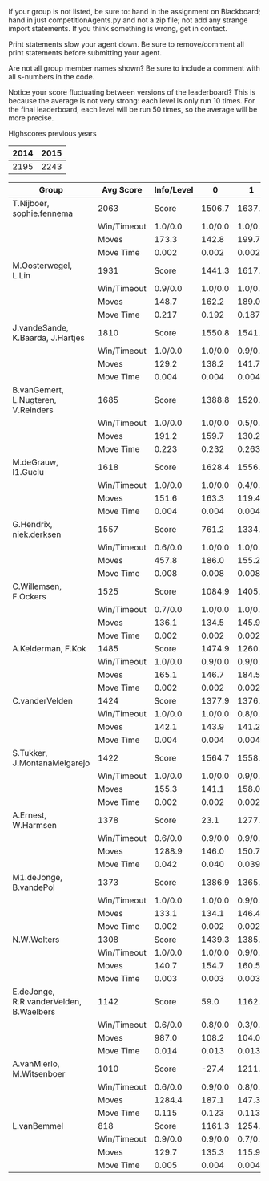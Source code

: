 If your group is not listed, be sure to: hand in the assignment on Blackboard; hand in just competitionAgents.py and not a zip file; not add any strange import statements. If you think something is wrong, get in contact.

Print statements slow your agent down. Be sure to remove/comment all print statements before submitting your agent.

Are not all group member names shown? Be sure to include a comment with all s-numbers in the code.

Notice your score fluctuating between versions of the leaderboard? This is because the average is not very strong: each level is only run 10 times. For the final leaderboard, each level will be run 50 times, so the average will be more precise.

Highscores previous years

| 2014 | 2015 |
|---|---|
| 2195 | 2243 |



Group | Avg Score | Info/Level | 0 | 1 | 2 | 3 | 4 | 5 | 6 | 7 | 8 | 9 | 10 | 11 
| --- | --- | --- | --- | --- | --- | --- | --- | --- | --- | --- | --- | --- | --- | --- 
T.Nijboer, sophie.fennema | 2063 | Score | 1506.7 | 1637.2 | 1540.3 | 1727.8 | 1623.8 | 3000.4 | 3368.9 | 1886.0 | 3218.8 | 2614.4 | 1492.6 | 1137.1
 | | Win/Timeout | 1.0/0.0 | 1.0/0.0 | 1.0/0.0 | 1.0/0.0 | 0.9/0.0 | 0.7/0.0 | 0.7/0.0 | 0.0/0.0 | 0.8/0.0 | 0.5/0.0 | 0.1/0.0 | 0.0/0.0
 | | Moves | 173.3 | 142.8 | 199.7 | 102.2 | 105.2 | 379.6 | 325.1 | 176.0 | 409.2 | 338.6 | 213.4 | 179.9
 | | Move Time | 0.002 | 0.002 | 0.002 | 0.001 | 0.001 | 0.002 | 0.002 | 0.002 | 0.004 | 0.004 | 0.004 | 0.004
M.Oosterwegel, L.Lin | 1931 | Score | 1441.3 | 1617.8 | 1571.0 | 1231.3 | 1548.9 | 2046.9 | 3241.3 | 1756.3 | 2927.2 | 3202.9 | 1636.5 | 955.8
 | | Win/Timeout | 0.9/0.0 | 1.0/0.0 | 1.0/0.0 | 0.6/0.0 | 0.9/0.0 | 0.6/0.0 | 0.7/0.0 | 0.1/0.0 | 0.6/0.0 | 0.7/0.0 | 0.0/0.0 | 0.0/0.0
 | | Moves | 148.7 | 162.2 | 189.0 | 104.7 | 128.1 | 228.1 | 287.7 | 147.7 | 450.8 | 507.1 | 281.5 | 150.2
 | | Move Time | 0.217 | 0.192 | 0.187 | 0.022 | 0.022 | 0.059 | 0.082 | 0.118 | 0.085 | 0.087 | 0.093 | 0.096
J.vandeSande, K.Baarda, J.Hartjes | 1810 | Score | 1550.8 | 1541.8 | 1479.3 | 1706.8 | 1098.5 | 2621.5 | 3458.0 | 1470.1 | 3047.6 | 1969.8 | 1300.5 | 475.5
 | | Win/Timeout | 1.0/0.0 | 1.0/0.0 | 0.9/0.0 | 1.0/0.0 | 0.6/0.0 | 0.8/0.0 | 1.0/0.0 | 0.1/0.0 | 0.9/0.0 | 0.5/0.0 | 0.1/0.0 | 0.0/0.0
 | | Moves | 129.2 | 138.2 | 141.7 | 83.2 | 60.5 | 197.5 | 222.0 | 109.9 | 343.4 | 262.2 | 181.5 | 104.5
 | | Move Time | 0.004 | 0.004 | 0.004 | 0.002 | 0.002 | 0.003 | 0.003 | 0.004 | 0.006 | 0.006 | 0.007 | 0.007
B.vanGemert, L.Nugteren, V.Reinders | 1685 | Score | 1388.8 | 1520.3 | 678.8 | 1617.2 | 1418.9 | 2492.2 | 1628.8 | 458.9 | 3008.8 | 2763.3 | 1989.2 | 1250.6
 | | Win/Timeout | 1.0/0.0 | 1.0/0.0 | 0.5/0.0 | 1.0/0.0 | 0.9/0.0 | 1.0/0.0 | 0.5/0.0 | 0.1/0.0 | 0.9/0.0 | 0.7/0.0 | 0.2/0.0 | 0.0/0.0
 | | Moves | 191.2 | 159.7 | 130.2 | 92.8 | 109.1 | 217.8 | 165.2 | 80.1 | 357.2 | 345.7 | 298.8 | 193.4
 | | Move Time | 0.223 | 0.232 | 0.263 | 0.020 | 0.021 | 0.039 | 0.180 | 0.342 | 0.051 | 0.051 | 0.053 | 0.056
M.deGrauw, I1.Guclu | 1618 | Score | 1628.4 | 1556.7 | 686.6 | 1510.8 | 914.7 | 2668.0 | 2476.1 | 1567.1 | 3455.5 | 2262.0 | 467.4 | 225.9
 | | Win/Timeout | 1.0/0.0 | 1.0/0.0 | 0.4/0.0 | 0.9/0.0 | 0.6/0.0 | 0.8/0.0 | 0.5/0.0 | 0.2/0.0 | 0.8/0.0 | 0.5/0.0 | 0.0/0.0 | 0.0/0.0
 | | Moves | 151.6 | 163.3 | 119.4 | 109.2 | 88.3 | 331.0 | 328.9 | 168.9 | 444.5 | 311.0 | 97.6 | 73.1
 | | Move Time | 0.004 | 0.004 | 0.004 | 0.002 | 0.002 | 0.003 | 0.003 | 0.004 | 0.006 | 0.007 | 0.007 | 0.008
G.Hendrix, niek.derksen | 1557 | Score | 761.2 | 1334.0 | 1384.8 | 1152.4 | 1034.4 | 1999.1 | 2237.1 | 1545.8 | 2691.2 | 2992.5 | 1211.1 | 336.2
 | | Win/Timeout | 0.6/0.0 | 1.0/0.0 | 1.0/0.0 | 0.9/0.0 | 0.8/0.0 | 0.8/0.0 | 0.7/0.0 | 0.3/0.0 | 0.7/0.0 | 0.9/0.0 | 0.3/0.0 | 0.0/0.0
 | | Moves | 457.8 | 186.0 | 155.2 | 103.6 | 80.6 | 250.9 | 238.9 | 145.2 | 452.8 | 527.5 | 210.9 | 107.8
 | | Move Time | 0.008 | 0.008 | 0.008 | 0.003 | 0.003 | 0.005 | 0.005 | 0.005 | 0.008 | 0.008 | 0.009 | 0.009
C.Willemsen, F.Ockers | 1525 | Score | 1084.9 | 1405.5 | 1594.1 | 1362.2 | 770.6 | 1030.9 | 2267.7 | 785.1 | 3643.0 | 2398.8 | 1464.2 | 489.4
 | | Win/Timeout | 0.7/0.0 | 1.0/0.0 | 1.0/0.0 | 0.9/0.0 | 0.5/0.0 | 0.3/0.0 | 0.7/0.0 | 0.0/0.0 | 0.8/0.0 | 0.6/0.0 | 0.2/0.0 | 0.0/0.0
 | | Moves | 136.1 | 134.5 | 145.9 | 102.8 | 76.4 | 162.1 | 224.3 | 103.9 | 439.0 | 342.2 | 207.8 | 108.6
 | | Move Time | 0.002 | 0.002 | 0.002 | 0.001 | 0.001 | 0.003 | 0.002 | 0.002 | 0.004 | 0.004 | 0.004 | 0.005
A.Kelderman, F.Kok | 1485 | Score | 1474.9 | 1260.3 | 1313.5 | 1303.1 | 1471.1 | 1914.4 | 1466.6 | 614.6 | 3156.9 | 2044.3 | 1465.8 | 332.7
 | | Win/Timeout | 1.0/0.0 | 0.9/0.0 | 0.9/0.0 | 0.9/0.0 | 1.0/0.0 | 0.7/0.0 | 0.5/0.0 | 0.1/0.0 | 0.8/0.0 | 0.5/0.0 | 0.1/0.0 | 0.0/0.0
 | | Moves | 165.1 | 146.7 | 184.5 | 115.9 | 118.9 | 227.6 | 231.4 | 124.4 | 432.1 | 317.7 | 309.2 | 123.3
 | | Move Time | 0.002 | 0.002 | 0.002 | 0.001 | 0.001 | 0.002 | 0.002 | 0.002 | 0.004 | 0.004 | 0.004 | 0.004
C.vanderVelden | 1424 | Score | 1377.9 | 1376.1 | 1233.8 | 917.2 | 1307.6 | 1735.0 | 1994.2 | 722.3 | 2472.3 | 2587.0 | 697.4 | 668.6
 | | Win/Timeout | 1.0/0.0 | 1.0/0.0 | 0.8/0.0 | 0.7/0.0 | 0.9/0.0 | 0.7/0.0 | 0.8/0.0 | 0.0/0.0 | 0.7/0.0 | 0.8/0.0 | 0.0/0.0 | 0.0/0.0
 | | Moves | 142.1 | 143.9 | 141.2 | 95.8 | 99.4 | 189.0 | 194.8 | 87.7 | 376.7 | 331.0 | 171.6 | 140.4
 | | Move Time | 0.004 | 0.004 | 0.004 | 0.002 | 0.002 | 0.004 | 0.004 | 0.004 | 0.008 | 0.008 | 0.009 | 0.009
S.Tukker, J.MontanaMelgarejo | 1422 | Score | 1564.7 | 1558.9 | 1361.0 | 1265.7 | 1377.8 | 1939.3 | 1946.4 | 766.0 | 2126.4 | 2217.2 | 534.4 | 403.3
 | | Win/Timeout | 1.0/0.0 | 1.0/0.0 | 0.9/0.0 | 0.9/0.0 | 1.0/0.0 | 0.9/0.0 | 0.7/0.0 | 0.0/0.0 | 0.7/0.0 | 0.7/0.0 | 0.1/0.0 | 0.0/0.0
 | | Moves | 155.3 | 141.1 | 158.0 | 102.3 | 112.2 | 229.7 | 209.6 | 135.0 | 370.6 | 372.8 | 143.6 | 125.7
 | | Move Time | 0.002 | 0.002 | 0.002 | 0.001 | 0.001 | 0.002 | 0.002 | 0.003 | 0.004 | 0.004 | 0.005 | 0.005
A.Ernest, W.Harmsen | 1378 | Score | 23.1 | 1277.0 | 1347.3 | 1162.5 | 1299.9 | 1250.4 | 2028.0 | 1529.6 | 2418.7 | 2315.6 | 1376.4 | 511.8
 | | Win/Timeout | 0.6/0.0 | 0.9/0.0 | 0.9/0.0 | 0.9/0.0 | 1.0/0.0 | 0.7/0.0 | 0.9/0.0 | 0.2/0.0 | 0.7/0.0 | 0.7/0.0 | 0.4/0.0 | 0.0/0.0
 | | Moves | 1288.9 | 146.0 | 150.7 | 99.5 | 110.1 | 584.6 | 449.0 | 187.4 | 727.3 | 378.4 | 220.6 | 126.2
 | | Move Time | 0.042 | 0.040 | 0.039 | 0.005 | 0.005 | 0.010 | 0.014 | 0.021 | 0.012 | 0.013 | 0.015 | 0.017
M1.deJonge, B.vandePol | 1373 | Score | 1386.9 | 1365.9 | 1192.6 | 1022.2 | 1252.7 | 1771.1 | 1679.5 | 766.0 | 2726.8 | 2479.1 | 571.9 | 261.3
 | | Win/Timeout | 1.0/0.0 | 1.0/0.0 | 0.9/0.0 | 0.8/0.0 | 1.0/0.0 | 1.0/0.0 | 0.8/0.0 | 0.1/0.0 | 0.8/0.0 | 0.8/0.0 | 0.0/0.0 | 0.0/0.0
 | | Moves | 133.1 | 134.1 | 146.4 | 86.8 | 77.3 | 198.9 | 204.5 | 145.0 | 402.2 | 355.9 | 139.1 | 94.7
 | | Move Time | 0.002 | 0.002 | 0.002 | 0.001 | 0.001 | 0.002 | 0.002 | 0.002 | 0.003 | 0.003 | 0.004 | 0.004
N.W.Wolters | 1308 | Score | 1439.3 | 1385.3 | 1217.5 | 1085.6 | 1116.0 | 2053.6 | 1959.4 | 335.1 | 2097.9 | 1744.1 | 1101.5 | 158.1
 | | Win/Timeout | 1.0/0.0 | 1.0/0.0 | 0.9/0.0 | 0.7/0.0 | 0.8/0.0 | 0.8/0.0 | 0.7/0.0 | 0.0/0.0 | 0.6/0.0 | 0.5/0.0 | 0.1/0.0 | 0.0/0.0
 | | Moves | 140.7 | 154.7 | 160.5 | 97.4 | 90.0 | 267.4 | 252.6 | 101.9 | 291.1 | 275.9 | 198.5 | 64.9
 | | Move Time | 0.003 | 0.003 | 0.003 | 0.002 | 0.002 | 0.003 | 0.003 | 0.004 | 0.007 | 0.007 | 0.007 | 0.008
E.deJonge, R.R.vanderVelden, B.Waelbers | 1142 | Score | 59.0 | 1162.8 | 625.0 | 1405.2 | 1109.2 | 1223.5 | 1313.6 | 1097.8 | 1857.7 | 2253.7 | 897.6 | 698.9
 | | Win/Timeout | 0.6/0.0 | 0.8/0.0 | 0.3/0.0 | 1.0/0.0 | 0.8/0.0 | 0.5/0.0 | 0.4/0.0 | 0.2/0.0 | 0.6/0.0 | 0.7/0.0 | 0.1/0.0 | 0.1/0.0
 | | Moves | 987.0 | 108.2 | 104.0 | 84.8 | 79.8 | 139.5 | 147.4 | 113.2 | 815.3 | 476.3 | 166.4 | 129.1
 | | Move Time | 0.014 | 0.013 | 0.013 | 0.002 | 0.002 | 0.004 | 0.004 | 0.005 | 0.004 | 0.004 | 0.005 | 0.005
A.vanMierlo, M.Witsenboer | 1010 | Score | -27.4 | 1211.9 | 1169.7 | 970.1 | 606.9 | 1237.2 | 1051.5 | 789.5 | 1950.0 | 2010.3 | 759.5 | 387.1
 | | Win/Timeout | 0.6/0.0 | 0.9/0.0 | 0.8/0.0 | 0.7/0.0 | 0.6/0.0 | 0.7/0.0 | 0.2/0.0 | 0.0/0.0 | 0.2/0.0 | 0.5/0.0 | 0.1/0.0 | 0.0/0.0
 | | Moves | 1284.4 | 187.1 | 147.3 | 99.9 | 67.1 | 587.8 | 246.5 | 131.5 | 530.0 | 385.7 | 154.5 | 108.9
 | | Move Time | 0.115 | 0.123 | 0.113 | 0.012 | 0.014 | 0.028 | 0.050 | 0.087 | 0.037 | 0.042 | 0.050 | 0.047
L.vanBemmel | 818 | Score | 1161.3 | 1254.7 | 910.1 | 341.3 | 47.4 | 974.8 | 1081.2 | 569.6 | 2015.8 | 454.4 | 831.8 | 167.6
 | | Win/Timeout | 0.9/0.0 | 0.9/0.0 | 0.7/0.0 | 0.5/0.0 | 0.3/0.0 | 0.7/0.0 | 0.3/0.0 | 0.1/0.0 | 0.7/0.0 | 0.0/0.0 | 0.0/0.0 | 0.0/0.0
 | | Moves | 129.7 | 135.3 | 115.9 | 54.7 | 35.6 | 783.2 | 278.8 | 97.4 | 681.2 | 490.6 | 186.2 | 70.4
 | | Move Time | 0.005 | 0.004 | 0.004 | 0.002 | 0.002 | 0.003 | 0.005 | 0.009 | 0.007 | 0.008 | 0.008 | 0.010
